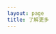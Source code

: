 ```yaml
---
layout: page
title: 了解更多
---
```


<script setup>
import {
  VPTeamPage,
  VPTeamPageTitle,
  VPTeamPageSection,
  VPTeamMembers
} from 'vitepress/theme'
import { core } from '../_data/team'
</script>

<VPTeamPage>
  <VPTeamPageTitle>
    <template #title>了解更多</template>
  </VPTeamPageTitle>
  <VPTeamPageSection>
    <template #title>关于作者</template>
    <template #members>
      <VPTeamMembers :members="core" />
    </template>
  </VPTeamPageSection>
</VPTeamPage>

